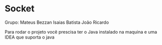 # Socket


Grupo:
Mateus Bezzan
Isaias Batista
João Ricardo



Para rodar o projeto você prescisa ter  o Java instalado na maquina e  uma IDEA que suporta o java
